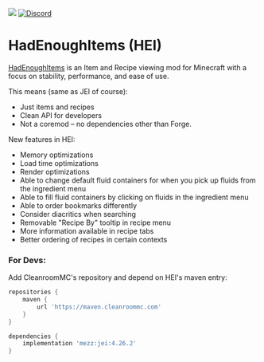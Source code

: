 [![](http://cf.way2muchnoise.eu/full_557549_downloads.svg)](https://www.curseforge.com/minecraft/mc-mods/had-enough-items) [![Discord](https://img.shields.io/discord/926486493562814515.svg?colorB=7289DA&logo=data:image/png;base64,iVBORw0KGgoAAAANSUhEUgAAAHYAAABWAgMAAABnZYq0AAAACVBMVEUAAB38%2FPz%2F%2F%2F%2Bm8P%2F9AAAAAXRSTlMAQObYZgAAAAFiS0dEAIgFHUgAAAAJcEhZcwAACxMAAAsTAQCanBgAAAAHdElNRQfhBxwQJhxy2iqrAAABoElEQVRIx7WWzdGEIAyGgcMeKMESrMJ6rILZCiiBg4eYKr%2Fd1ZAfgXFm98sJfAyGNwno3G9sLucgYGpQ4OGVRxQTREMDZjF7ILSWjoiHo1n%2BE03Aw8p7CNY5IhkYd%2F%2F6MtO3f8BNhR1QWnarCH4tr6myl0cWgUVNcfMcXACP1hKrGMt8wcAyxide7Ymcgqale7hN6846uJCkQxw6GG7h2MH4Czz3cLqD1zHu0VOXMfZjHLoYvsdd0Q7ZvsOkafJ1P4QXxrWFd14wMc60h8JKCbyQvImzlFjyGoZTKzohwWR2UzSONHhYXBQOaKKsySsahwGGDnb%2FiYPJw22sCqzirSULYy1qtHhXGbtgrM0oagBV4XiTJok3GoLoDNH8ooTmBm7ZMsbpFzi2bgPGoXWXME6XT%2BRJ4GLddxJ4PpQy7tmfoU2HPN6cKg%2BledKHBKlF8oNSt5w5g5o8eXhu1IOlpl5kGerDxIVT%2BztzKepulD8utXqpChamkzzuo7xYGk%2FkpSYuviLXun5bzdRf0Krejzqyz7Z3p0I1v2d6HmA07dofmS48njAiuMgAAAAASUVORK5CYII%3D)](https://discord.gg/f2K4aSpG4F)

# HadEnoughItems (HEI)
[HadEnoughItems](https://discord.gg/f2K4aSpG4F) is an Item and Recipe viewing mod for Minecraft with a focus on stability, performance, and ease of use.

This means (same as JEI of course):
 * Just items and recipes
 * Clean API for developers
 * Not a coremod – no dependencies other than Forge.
 
 New features in HEI:
 * Memory optimizations
 * Load time optimizations
 * Render optimizations
 * Able to change default fluid containers for when you pick up fluids from the ingredient menu
 * Able to fill fluid containers by clicking on fluids in the ingredient menu
 * Able to order bookmarks differently
 * Consider diacritics when searching
 * Removable "Recipe By" tooltip in recipe menu
 * More information available in recipe tabs
 * Better ordering of recipes in certain contexts

### For Devs:
Add CleanroomMC's repository and depend on HEI's maven entry:
```groovy
repositories {
    maven {
        url 'https://maven.cleanroommc.com'
    }
}

dependencies {
    implementation 'mezz:jei:4.26.2'
}
